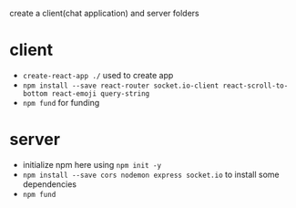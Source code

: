 create a  client(chat application) and server folders

 # client
 - `create-react-app ./` used to create app
 - `npm install --save react-router socket.io-client react-scroll-to-bottom react-emoji query-string`
 - `npm fund` for funding

# server
- initialize npm here using `npm init -y`
- `npm install --save cors nodemon express socket.io` to install some dependencies
- `npm fund`
